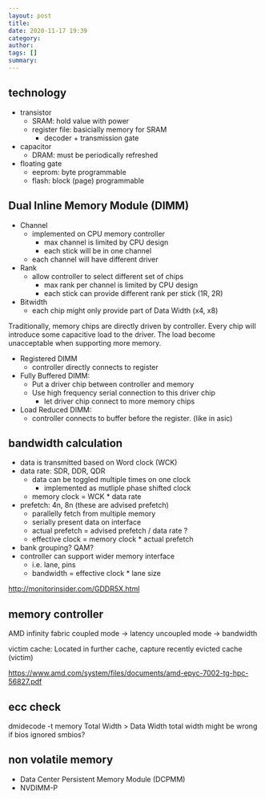 ```yaml
---
layout: post
title: 
date: 2020-11-17 19:39
category: 
author: 
tags: []
summary: 
---
```


## technology

* transistor
  * SRAM: hold value with power
  * register file: basicially memory for SRAM
    * decoder + transmission gate
* capacitor
  * DRAM: must be periodically refreshed
* floating gate
  * eeprom: byte programmable
  * flash: block (page) programmable

## Dual Inline Memory Module (DIMM)

* Channel
  * implemented on CPU memory controller
    * max channel is limited by CPU design
    * each stick will be in one channel
  * each channel will have different driver
* Rank
  * allow controller to select different set of chips
    * max rank per channel is limited by CPU design
    * each stick can provide different rank per stick (1R, 2R)
* Bitwidth
  * each chip might only provide part of Data Width (x4, x8)

Traditionally, memory chips are directly driven by controller.
Every chip will introduce some capacitive load to the driver.
The load become unacceptable when supporting more memory.

* Registered DIMM
  * controller directly connects to register
* Fully Buffered DIMM:
  * Put a driver chip between controller and memory
  * Use high frequency serial connection to this driver chip
    * let driver chip connect to more memory chips
* Load Reduced DIMM:
  * controller connects to buffer before the register. (like in asic)

## bandwidth calculation

* data is transmitted based on Word clock (WCK)
* data rate: SDR, DDR, QDR
  * data can be toggled multiple times on one clock
    * implemented as mutliple phase shifted clock 
  * memory clock = WCK * data rate
* prefetch: 4n, 8n (these are advised prefetch)
  * parallelly fetch from multiple memory
  * serially present data on interface
  * actual prefetch = advised prefetch / data rate ?
  * effective clock = memory clock * actual prefetch
* bank grouping? QAM?
* controller can support wider memory interface
  * i.e. lane, pins
  * bandwidth = effective clock * lane size

http://monitorinsider.com/GDDR5X.html

## memory controller

AMD infinity fabric
coupled mode -> latency
uncoupled mode -> bandwidth

victim cache: Located in further cache, capture recently evicted cache (victim)

https://www.amd.com/system/files/documents/amd-epyc-7002-tg-hpc-56827.pdf

## ecc check

dmidecode -t memory
Total Width > Data Width
total width might be wrong if bios ignored smbios?

## non volatile memory

- Data Center Persistent Memory Module (DCPMM)
- NVDIMM-P
